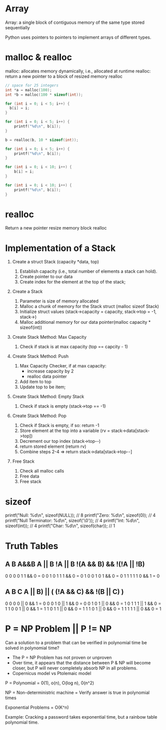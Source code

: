 # Array
Array: a single block of contiguous memory of the same type stored sequentially

Python uses pointers to pointers to implement arrays of different types.

# malloc & realloc
malloc: allocates memory dynamically, i.e., allocated at runtime
realloc: return a new pointer to a block of resized memory
realloc
```c
// space for 25 integers
int *a = malloc(100);
int *b = malloc(100 * sizeof(int));

for (int i = 0; i < 5; i++) {
  b[i] = i;
}

for (int i = 0; i < 5; i++) {
    printf("%d\n", b[i]);
}

b = realloc(b, 10 * sizeof(int));

for (int i = 0; i < 5; i++) {
    printf("%d\n", b[i]);
}

for (int i = 0; i < 10; i++) {
    b[i] = i;
}

for (int i = 0; i < 10; i++) {
    printf("%d\n", b[i]);
}

```

# realloc
  Return a new pointer resize memory block
realloc







# Implementation of a Stack

1. Create a struct Stack (capacity *data, top)
   1) Establish capacity (i.e., total number of elements a stack can hold).
   2) Create pointer to our data
   3) Create index for the element at the top of the stack;

2. Create a Stack
   1) Parameter is size of memory allocated
   2) Malloc a chunk of memory for the Stack struct (malloc sizeof Stack)
   3) Initialize struct values (stack->capacity = capacity, stack->top = -1, stack->)
   4) Malloc additional memory for our data pointer(malloc capacity * sizeof(int))

3. Create Stack Method: Max Capacity
   1) Check if stack is at max capacity (top == capcity - 1)

4. Create Stack Method: Push
   1) Max Capacity Checker, if at max capacity:
      - increase capacity by 2
      - realloc data pointer
   2) Add item to top
   3) Update top to be item;

5. Create Stack Method: Empty Stack
   1) Check if stack is empty (stack->top == -1)

3. Create Stack Method: Pop
   1) Check if Stack is empty, if so:
      return -1
   2) Store element at the top into a variable (rv = stack->data[stack->top])
   3) Decrement our top index (stack->top--)
   4) return stored element (return rv)
   5) Combine steps 2-4 => return stack->data[stack->top--]

4. Free Stack 
   1) Check all malloc calls
   2) Free data
   3) Free stack





# sizeof

  printf("Null: %d\n", sizeof(NULL)); // 8
  printf("Zero: %d\n", sizeof(0)); // 4
  printf("Null Terminator: %d\n", sizeof('\0'));  // 4
  printf("Int: %d\n", sizeof(int)); // 4
  printf("Char: %d\n", sizeof(char)); // 1



# Truth Tables

A B A&&B  A || B !A || B  !(A && B) && !(!A || !B)
--------------------------------------------------
0 0  0      0        1         1 && 0 = 0
0 1  0      1        1         1 && 0 = 0
1 0  0      1        0         1 && 0 = 0
1 1  1      1        1         0 && 1 = 0

A     B     C     A || B) || ( (!A && C) && !(B || C) )
------------------------------------------------------
0     0     0       0  || 0 &&  1 =   0
0     0     1       0  || 1 &&  0 =   0
0     1     0       1  || 0 &&  0 =   1
0     1     1       1  || 1 &&  0 =   1
1     0     0       1  || 0 &&  1 =   1
1     0     1       1  || 0 &&  0 =   1
1     1     0       1  || 0 &&  0 =   1
1     1     1       1  || 0 &&  0 =   1


# P = NP Problem || P != NP
Can a solution to a problem that can be verified in polynomial time be solved in polynomial time?
- The P = NP Problem has not proven or unproven
- Over time, it appears that the distance between P & NP will become closer, but P will never completely absorb NP in all problems.
- Copernicus model vs Ptolemaic model

P = Polynomial = 0(1), o(n), O(log n), 0(n^2)

NP = Non-deterministric machine = Verify answer is true in polynomial times

Exponential Problems = O(K^n)

Example:
Cracking a password takes exponential time, but a rainbow table polynomial time.

